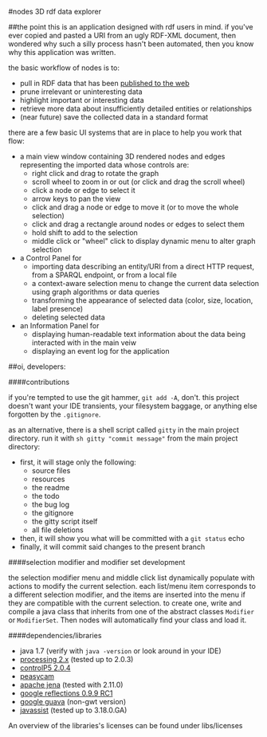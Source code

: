 #nodes
3D rdf data explorer

##the point
this is an application designed with rdf users in mind.
if you've ever copied and pasted a URI from an ugly RDF-XML document, then wondered why such a silly process hasn't been automated, then you know why this application was written.

the basic workflow of nodes is to:

- pull in RDF data that has been [published to the web](http://linkeddatabook.com/book)
- prune irrelevant or uninteresting data
- highlight important or interesting data
- retrieve more data about insufficiently detailed entities or relationships
- (near future) save the collected data in a standard format

there are a few basic UI systems that are in place to help you work that flow:

- a main view window containing 3D rendered nodes and edges representing the imported data whose controls are:
    - right click and drag to rotate the graph
    - scroll wheel to zoom in or out (or click and drag the scroll wheel)
    - click a node or edge to select it
    - arrow keys to pan the view
    - click and drag a node or edge to move it (or to move the whole selection)
    - click and drag a rectangle around nodes or edges to select them
    - hold shift to add to the selection
	- middle click or "wheel" click to display dynamic menu to alter graph selection
- a Control Panel for
    - importing data describing an entity/URI from a direct HTTP request, from a SPARQL endpoint, or from a local file
    - a context-aware selection menu to change the current data selection using graph algorithms or data queries
    - transforming the appearance of selected data (color, size, location, label presence)
    - deleting selected data
- an Information Panel for
    - displaying human-readable text information about the data being interacted with in the main veiw
    - displaying an event log for the application


##oi, developers:

####contributions

if you're tempted to use the git hammer, `git add -A`, don't.  this project doesn't want your IDE transients, your filesystem baggage, or anything else forgotten by the `.gitignore`.

as an alternative, there is a shell script called `gitty` in the main project directory.  run it with `sh gitty "commit message"` from the main project directory:

- first, it will stage only the following:
    - source files
    - resources
    - the readme
    - the todo
    - the bug log
    - the gitignore
    - the gitty script itself
    - all file deletions
- then, it will show you what will be committed with a `git status` echo
- finally, it will commit said changes to the present branch

####selection modifier and modifier set development

the selection modifier menu and middle click list dynamically populate with actions to modify the current selection.
each list/menu item corresponds to a different selection modifier, and the items are inserted into the menu if they are compatible with the current selection.
to create one, write and compile a java class that inherits from one of the abstract classes `Modifier` or `ModifierSet`.
Then nodes will automatically find your class and load it.

####dependencies/libraries

- java 1.7 (verify with `java -version` or look around in your IDE)
- [processing 2.x](https://processing.org/) (tested up to 2.0.3)
- [controlP5 2.0.4](http://code.google.com/p/controlp5)
- [peasycam](https://github.com/jeffg2k/peasycam)
- [apache jena](http://jena.apache.org/) (tested with 2.11.0)
- [google reflections 0.9.9 RC1](https://code.google.com/p/reflections/)
- [google guava](https://code.google.com/p/guava-libraries/) (non-gwt version)
- [javassist](http://www.csg.ci.i.u-tokyo.ac.jp/~chiba/javassist/)	(tested up to 3.18.0.GA)

An overview of the libraries's licenses can be found under libs/licenses
